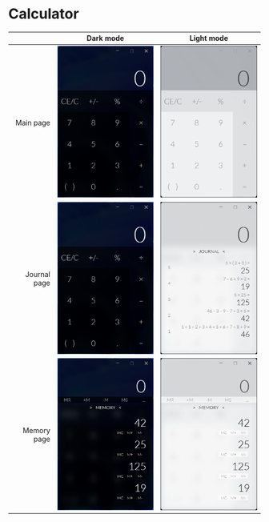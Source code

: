 # Calculator

|| Dark mode | Light mode |
|-:|-|-|
|Main page|<img src="CalculatorWPF/Images/calc-dark.png">|<img src="CalculatorWPF/Images/calc-light.png">|
|Journal page|<img src="CalculatorWPF/Images/calc-dark-journal.png">|<img src="CalculatorWPF/Images/calc-light-journal.png">|
|Memory page|<img src="CalculatorWPF/Images/calc-dark-memory.png">|<img src="CalculatorWPF/Images/calc-light-memory.png">|
